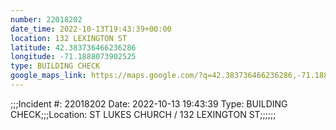 ```yaml
---
number: 22018202
date_time: 2022-10-13T19:43:39+00:00
location: 132 LEXINGTON ST
latitude: 42.383736466236286
longitude: -71.1888073902525
type: BUILDING CHECK
google_maps_link: https://maps.google.com/?q=42.383736466236286,-71.1888073902525
---
```


;;;Incident #: 22018202  Date: 2022-10-13 19:43:39   Type: BUILDING CHECK;;;Location: ST LUKES CHURCH / 132 LEXINGTON ST;;;;;;
